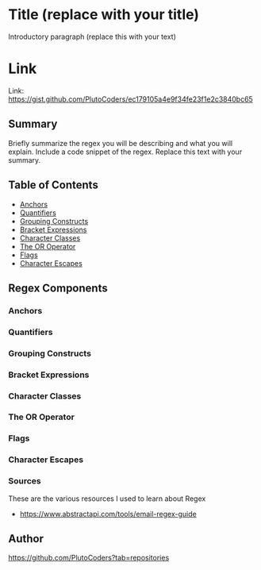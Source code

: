 # Title (replace with your title)

Introductory paragraph (replace this with your text)

# Link
Link: https://gist.github.com/PlutoCoders/ec179105a4e9f34fe23f1e2c3840bc65

## Summary

Briefly summarize the regex you will be describing and what you will explain. Include a code snippet of the regex. Replace this text with your summary.

## Table of Contents

- [Anchors](#anchors)
- [Quantifiers](#quantifiers)
- [Grouping Constructs](#grouping-constructs)
- [Bracket Expressions](#bracket-expressions)
- [Character Classes](#character-classes)
- [The OR Operator](#the-or-operator)
- [Flags](#flags)
- [Character Escapes](#character-escapes)

## Regex Components

### Anchors

### Quantifiers

### Grouping Constructs

### Bracket Expressions

### Character Classes

### The OR Operator

### Flags

### Character Escapes

### Sources
These are the various resources I used to learn about Regex
- https://www.abstractapi.com/tools/email-regex-guide


## Author

https://github.com/PlutoCoders?tab=repositories
